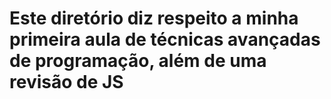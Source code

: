 # Este diretório diz respeito a minha primeira aula de técnicas avançadas de programação, além de uma revisão de JS
